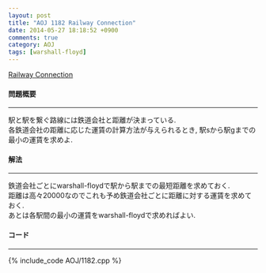 ```yaml
---
layout: post
title: "AOJ 1182 Railway Connection"
date: 2014-05-27 18:18:52 +0900
comments: true
category: AOJ
tags: [warshall-floyd]
---
```


[Railway Connection](http://judge.u-aizu.ac.jp/onlinejudge/description.jsp?id=1182)

#### 問題概要

****

駅と駅を繋ぐ路線には鉄道会社と距離が決まっている.  
各鉄道会社の距離に応じた運賃の計算方法が与えられるとき, 駅sから駅gまでの最小の運賃を求めよ.

#### 解法

****

鉄道会社ごとにwarshall-floydで駅から駅までの最短距離を求めておく.  
距離は高々20000なのでこれも予め鉄道会社ごとに距離に対する運賃を求めておく.  
あとは各駅間の最小の運賃をwarshall-floydで求めればよい.

#### コード

****

{% include_code AOJ/1182.cpp %}
